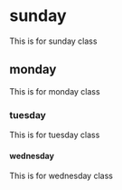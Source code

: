 # sunday
This is for sunday class
## monday
This is for monday class
### tuesday
This is for tuesday class
#### wednesday
This is for wednesday class
